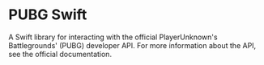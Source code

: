 # PUBG Swift

A Swift library for interacting with the official PlayerUnknown's Battlegrounds' (PUBG) developer API. For more information about the API, see the official documentation.
